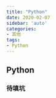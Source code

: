 ```yaml
---
title: "Python"
date: 2020-02-07
sidebar: 'auto'
categories:
- 其他
tags:
- Python
---
```


## Python

### 待填坑
